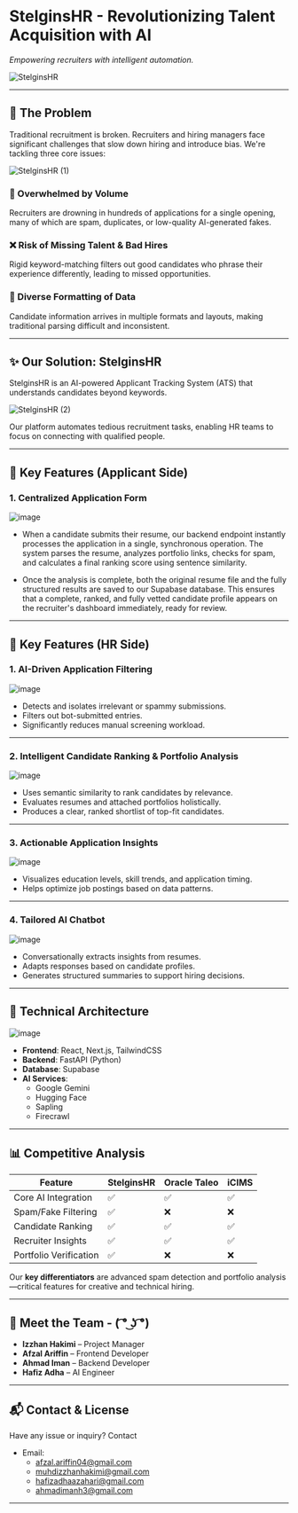 # StelginsHR - Revolutionizing Talent Acquisition with AI
*Empowering recruiters with intelligent automation.*

![StelginsHR](https://github.com/user-attachments/assets/c77a3f9b-4f6e-4699-abca-c16297b030bc)

---

## 🚨 The Problem

Traditional recruitment is broken. Recruiters and hiring managers face significant challenges that slow down hiring and introduce bias. We're tackling three core issues:

![StelginsHR (1)](https://github.com/user-attachments/assets/b9c9bbd3-df42-4e28-a37c-8bb9f033b28c)


### 🤯 Overwhelmed by Volume
Recruiters are drowning in hundreds of applications for a single opening, many of which are spam, duplicates, or low-quality AI-generated fakes.

### ❌ Risk of Missing Talent & Bad Hires
Rigid keyword-matching filters out good candidates who phrase their experience differently, leading to missed opportunities.

### 📄 Diverse Formatting of Data
Candidate information arrives in multiple formats and layouts, making traditional parsing difficult and inconsistent.

---

## ✨ Our Solution: StelginsHR

StelginsHR is an AI-powered Applicant Tracking System (ATS) that understands candidates beyond keywords.

![StelginsHR (2)](https://github.com/user-attachments/assets/6d5a741b-cc0a-424b-b53f-b9d33dd0692c)


Our platform automates tedious recruitment tasks, enabling HR teams to focus on connecting with qualified people.

---

## 🚀 Key Features (Applicant Side)

### 1. Centralized Application Form
![image](https://github.com/user-attachments/assets/2f3fdf49-247f-48f4-89a9-5470e54c5f04)

- When a candidate submits their resume, our backend endpoint instantly processes the application in a single, synchronous operation. The system parses the resume, analyzes portfolio links, checks for spam, and calculates a final ranking score using sentence similarity.

- Once the analysis is complete, both the original resume file and the fully structured results are saved to our Supabase database. This ensures that a complete, ranked, and fully vetted candidate profile appears on the recruiter's dashboard immediately, ready for review.

---

## 🚀 Key Features (HR Side)

### 1. AI-Driven Application Filtering

![image](https://github.com/user-attachments/assets/c91eb48c-2b90-41f3-8547-c1adc5d53daa)


- Detects and isolates irrelevant or spammy submissions.
- Filters out bot-submitted entries.
- Significantly reduces manual screening workload.

---

### 2. Intelligent Candidate Ranking & Portfolio Analysis

![image](https://github.com/user-attachments/assets/e35d7cd2-82c4-47c4-8445-7d9a96d34826)

- Uses semantic similarity to rank candidates by relevance.
- Evaluates resumes and attached portfolios holistically.
- Produces a clear, ranked shortlist of top-fit candidates.

---

### 3. Actionable Application Insights

![image](https://github.com/user-attachments/assets/6d05692a-51e8-41c8-ad80-8a146123458a)

- Visualizes education levels, skill trends, and application timing.
- Helps optimize job postings based on data patterns.

---

### 4. Tailored AI Chatbot

![image](https://github.com/user-attachments/assets/7fe028e5-ad76-4125-94d2-2ad8fb6bec76)

- Conversationally extracts insights from resumes.
- Adapts responses based on candidate profiles.
- Generates structured summaries to support hiring decisions.

---

## 🧱 Technical Architecture

![image](https://github.com/user-attachments/assets/864036b4-787c-4d8f-8980-b85d57b7a158)

- **Frontend**: React, Next.js, TailwindCSS  
- **Backend**: FastAPI (Python)  
- **Database**: Supabase  
- **AI Services**:
  - Google Gemini
  - Hugging Face
  - Sapling
  - Firecrawl

---

## 📊 Competitive Analysis

| Feature                  | StelginsHR | Oracle Taleo | iCIMS |
|--------------------------|------------|---------------|-------|
| Core AI Integration      | ✅         | ✅            | ✅    |
| Spam/Fake Filtering      | ✅         | ❌            | ❌    |
| Candidate Ranking        | ✅         | ✅            | ✅    |
| Recruiter Insights       | ✅         | ✅            | ✅    |
| Portfolio Verification   | ✅         | ❌            | ❌    |

Our **key differentiators** are advanced spam detection and portfolio analysis—critical features for creative and technical hiring.

---

## 👥 Meet the Team - ( ͡° ͜ʖ ͡°)

- **Izzhan Hakimi** – Project Manager  
- **Afzal Ariffin** – Frontend Developer  
- **Ahmad Iman** – Backend Developer  
- **Hafiz Adha** – AI Engineer

---

## 📬 Contact & License

Have any issue or inquiry? Contact

- Email:
  - afzal.ariffin04@gmail.com
  - muhdizzhanhakimi@gmail.com
  - hafizadhaazahari@gmail.com
  - ahmadimanh3@gmail.com


---

